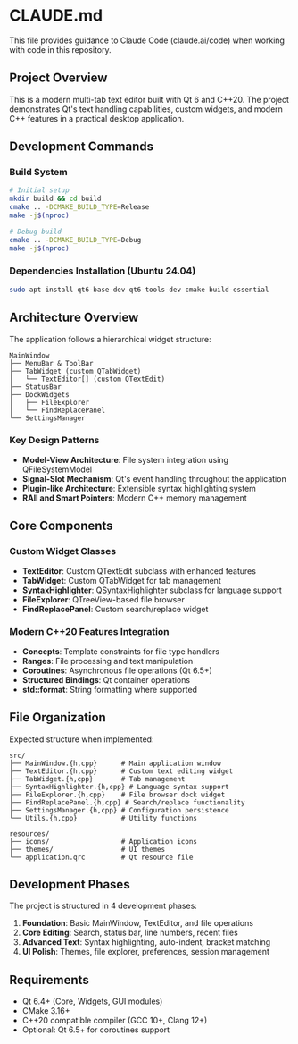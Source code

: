 # CLAUDE.md

This file provides guidance to Claude Code (claude.ai/code) when working with code in this repository.

## Project Overview

This is a modern multi-tab text editor built with Qt 6 and C++20. The project demonstrates Qt's text handling capabilities, custom widgets, and modern C++ features in a practical desktop application.

## Development Commands

### Build System
```bash
# Initial setup
mkdir build && cd build
cmake .. -DCMAKE_BUILD_TYPE=Release
make -j$(nproc)

# Debug build
cmake .. -DCMAKE_BUILD_TYPE=Debug
make -j$(nproc)
```

### Dependencies Installation (Ubuntu 24.04)
```bash
sudo apt install qt6-base-dev qt6-tools-dev cmake build-essential
```

## Architecture Overview

The application follows a hierarchical widget structure:

```
MainWindow
├── MenuBar & ToolBar
├── TabWidget (custom QTabWidget)
│   └── TextEditor[] (custom QTextEdit)
├── StatusBar
├── DockWidgets
│   ├── FileExplorer
│   └── FindReplacePanel
└── SettingsManager
```

### Key Design Patterns
- **Model-View Architecture**: File system integration using QFileSystemModel
- **Signal-Slot Mechanism**: Qt's event handling throughout the application
- **Plugin-like Architecture**: Extensible syntax highlighting system
- **RAII and Smart Pointers**: Modern C++ memory management

## Core Components

### Custom Widget Classes
- **TextEditor**: Custom QTextEdit subclass with enhanced features
- **TabWidget**: Custom QTabWidget for tab management
- **SyntaxHighlighter**: QSyntaxHighlighter subclass for language support
- **FileExplorer**: QTreeView-based file browser
- **FindReplacePanel**: Custom search/replace widget

### Modern C++20 Features Integration
- **Concepts**: Template constraints for file type handlers
- **Ranges**: File processing and text manipulation
- **Coroutines**: Asynchronous file operations (Qt 6.5+)
- **Structured Bindings**: Qt container operations
- **std::format**: String formatting where supported

## File Organization

Expected structure when implemented:
```
src/
├── MainWindow.{h,cpp}      # Main application window
├── TextEditor.{h,cpp}      # Custom text editing widget
├── TabWidget.{h,cpp}       # Tab management
├── SyntaxHighlighter.{h,cpp} # Language syntax support
├── FileExplorer.{h,cpp}    # File browser dock widget
├── FindReplacePanel.{h,cpp} # Search/replace functionality
├── SettingsManager.{h,cpp} # Configuration persistence
└── Utils.{h,cpp}           # Utility functions

resources/
├── icons/                  # Application icons
├── themes/                 # UI themes
└── application.qrc         # Qt resource file
```

## Development Phases

The project is structured in 4 development phases:
1. **Foundation**: Basic MainWindow, TextEditor, and file operations
2. **Core Editing**: Search, status bar, line numbers, recent files
3. **Advanced Text**: Syntax highlighting, auto-indent, bracket matching
4. **UI Polish**: Themes, file explorer, preferences, session management

## Requirements

- Qt 6.4+ (Core, Widgets, GUI modules)
- CMake 3.16+
- C++20 compatible compiler (GCC 10+, Clang 12+)
- Optional: Qt 6.5+ for coroutines support